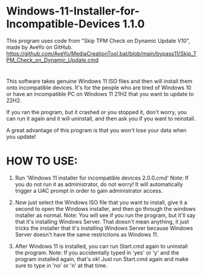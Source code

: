 # Windows-11-Installer-for-Incompatible-Devices 1.1.0
This program uses code from "Skip TPM Check on Dynamic Update V10", made by AveYo on GitHub.
https://github.com/AveYo/MediaCreationTool.bat/blob/main/bypass11/Skip_TPM_Check_on_Dynamic_Update.cmd
#
This software takes genuine Windows 11 ISO files and then will install them onto incompatible devices.
It's for the people who are tired of Windows 10 or have an incompatible PC on Windows 11 21H2 that you want to update to 22H2.

If you ran the program, but it crashed or you stopped it, don't worry, you can run it again and it will uninstall, and then ask you if you want to reinstall.

A great advantage of this program is that you won't lose your data when you update!
#

# HOW TO USE:

1. Run 'Windows 11 installer for incompatible devices 2.0.0.cmd'
    Note: If you do not run it as administrator, do not worry! It will automatically trigger a UAC prompt in order to gain administrator access.

3. Now just select the Windows ISO file that you want to install, give it a second to open the Windows installer, and then go through the windows installer as normal.
    Note: You will see if you run the program, but it'll say that it's installing Windows Server.
    That doesn't mean anything, it just tricks the installer that it's installing Windows Server because Windows Server doesn't have the same restrictions as Windows 11.

4. After Windows 11 is installed, you can run Start.cmd again to uninstall the program.
    Note: If you accidentally typed in 'yes' or 'y' and the program installed again, that's ok!
    Just run Start.cmd again and make sure to type in 'no' or 'n' at that time.
